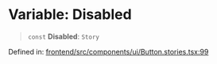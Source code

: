 # Variable: Disabled

> `const` **Disabled**: `Story`

Defined in: [frontend/src/components/ui/Button.stories.tsx:99](https://github.com/lsendel/sass/blob/ca8b2b87627589617e0de57047e1f50d53e78078/frontend/src/components/ui/Button.stories.tsx#L99)
